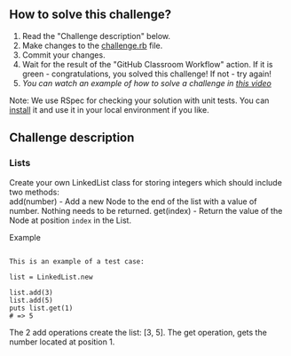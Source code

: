 ## How to solve this challenge?

1. Read the "Challenge description" below.
2. Make changes to the [challenge.rb](./challenge.rb) file.
3. Commit your changes.
4. Wait for the result of the "GitHub Classroom Workflow" action. If it is green - congratulations, you solved this challenge! If not - try again!
5. *You can watch an example of how to solve a challenge in [this video](https://microverse.pathwright.com/library/fast-track-algorithms-data-structures/69123/path/step/113963868/)*

Note: We use RSpec for checking your solution with unit tests. You can [install](https://github.com/rspec/rspec) it and use it in your local environment if you like.


## Challenge description

### Lists  

Create your own LinkedList  class for storing integers which should include two methods:  
add(number) - Add a new Node to the end of the list with a value of number. Nothing needs to be returned. 
get(index) - Return the value of the Node at position `index` in the List.   

Example  

```

This is an example of a test case:  

list = LinkedList.new

list.add(3)
list.add(5)
puts list.get(1)
# => 5
```


The 2 add operations create the list: [3, 5]. 
The get operation, gets the number located at position 1. 
